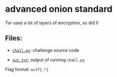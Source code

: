 # advanced onion standard

Tor uses a lot of layers of encryption, so did I!

## Files:

- [`chall.py`](chall.py): challenge source code

- [`out.txt`](out.txt): output of running `chall.py`

Flag format: `wctf{.*}`
